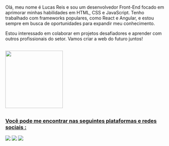 ### 

Olá, meu nome é Lucas Reis e sou um desenvolvedor Front-End focado em aprimorar minhas habilidades em HTML, CSS e JavaScript. Tenho trabalhado com frameworks populares, como React e Angular, e estou sempre em busca de oportunidades para expandir meu conhecimento.

Estou interessado em colaborar em projetos desafiadores e aprender com outros profissionais do setor. Vamos criar a web do futuro juntos!
##

<div>
  <a href="https://github.com/LUCASREIS0">
  <img height="180em" src="https://github-readme-stats.vercel.app/api/top-langs/?username=LUCASREIS0&layout=compact&langs_count=16&theme=highcontrast"/>
</div>


##

### Você pode me encontrar nas seguintes plataformas e redes sociais :

<div> 
  <a href = "mailto:lucasreisdeveloper@gmail.com"><img src="https://img.shields.io/badge/-Gmail-%23333?style=for-the-badge&logo=gmail&logoColor=white" target="_blank"></a>
  <a href="https://www.linkedin.com/in/lucasreisv/" target="_blank"><img src="https://img.shields.io/badge/-LinkedIn-%230077B5?style=for-the-badge&logo=linkedin&logoColor=white" target="_blank"></a> 
  <a href="https://www.instagram.com/lucasreisv" target="_blank"><img src="https://img.shields.io/badge/-Instagram-%23E4405F?style=for-the-badge&logo=instagram&logoColor=white" target="_blank"></a>
</div>
